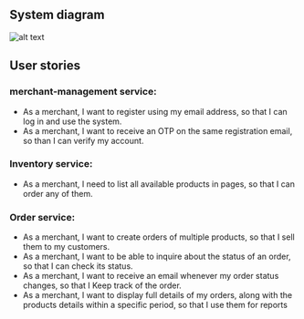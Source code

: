 ## System diagram
![alt text](https://user-images.githubusercontent.com/134405503/240320992-97258705-04f7-452c-ac94-8a428aba329c.png)

## User stories
### merchant-management service:
* As a merchant, I want to register using my email address, so that I can log in and use the system.
* As a merchant, I want to receive an OTP on the same registration email, so than I can verify my account.

### Inventory service:
* As a merchant, I need to list all available products in pages, so that I can order any of them.

### Order service:
* As a merchant, I want to create orders of multiple products, so that I sell them to my customers.
* As a merchant, I want to be able to inquire about the status of an order, so that I can check its status.
* As a merchant, I want to receive an email whenever my order status changes, so that I Keep track of the order.
* As a merchant, I want to display full details of my orders, along with the products details within a specific period, so that I use them for reports